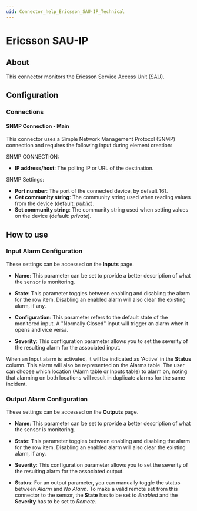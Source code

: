 ```yaml
---
uid: Connector_help_Ericsson_SAU-IP_Technical
---
```


# Ericsson SAU-IP

## About

This connector monitors the Ericsson Service Access Unit (SAU).

## Configuration

### Connections

#### SNMP Connection - Main

This connector uses a Simple Network Management Protocol (SNMP) connection and requires the following input during element creation:

SNMP CONNECTION:

- **IP address/host**: The polling IP or URL of the destination.

SNMP Settings:

- **Port number**: The port of the connected device, by default 161.
- **Get community string**: The community string used when reading values from the device (default: *public*).
- **Set community string**: The community string used when setting values on the device (default: *private*).

## How to use

### Input Alarm Configuration

These settings can be accessed on the **Inputs** page.

- **Name**: This parameter can be set to provide a better description of what the sensor is monitoring.

- **State**: This parameter toggles between enabling and disabling the alarm for the row item. Disabling an enabled alarm will also clear the existing alarm, if any.

- **Configuration**: This parameter refers to the default state of the monitored input. A "Normally Closed" input will trigger an alarm when it opens and vice versa.

- **Severity**: This configuration parameter allows you to set the severity of the resulting alarm for the associated input.

When an Input alarm is activated, it will be indicated as 'Active' in the **Status** column. This alarm will also be represented on the Alarms table.
The user can choose which location (Alarm table or Inputs table) to alarm on, noting that alarming on both locations will result in duplicate alarms for the same incident.

### Output Alarm Configuration

These settings can be accessed on the **Outputs** page.

- **Name**: This parameter can be set to provide a better description of what the sensor is monitoring.

- **State**: This parameter toggles between enabling and disabling the alarm for the row item. Disabling an enabled alarm will also clear the existing alarm, if any.

- **Severity**: This configuration parameter allows you to set the severity of the resulting alarm for the associated output.

- **Status**: For an output parameter, you can manually toggle the status between *Alarm* and *No Alarm*. To make a valid remote set from this connector to the sensor, the **State** has to be set to *Enabled* and the **Severity** has to be set to *Remote*.
